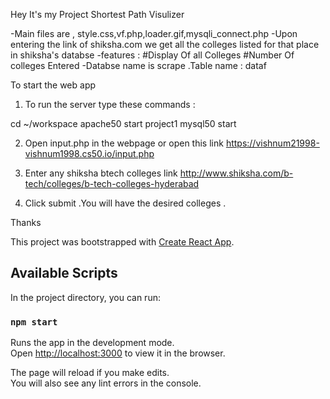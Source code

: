 Hey
It's my Project 
Shortest Path Visulizer

-Main files are , style.css,vf.php,loader.gif,mysqli_connect.php
-Upon entering the link of shiksha.com 
 we get all the colleges listed for that place in shiksha's databse
-features :
 #Display Of all Colleges
 #Number Of colleges Entered
-Databse name is scrape .Table name : dataf 

To start the web app

1) To run the server 
type these commands :

cd ~/workspace
apache50 start project1
mysql50 start

2)  Open input.php in the webpage or open this link
    https://vishnum21998-vishnum1998.cs50.io/input.php
    
3)  Enter any shiksha btech colleges link 
    http://www.shiksha.com/b-tech/colleges/b-tech-colleges-hyderabad
    
4) Click submit .You will have the desired colleges .


Thanks



This project was bootstrapped with [Create React App](https://github.com/facebook/create-react-app).

## Available Scripts

In the project directory, you can run:

### `npm start`

Runs the app in the development mode.<br />
Open [http://localhost:3000](http://localhost:3000) to view it in the browser.

The page will reload if you make edits.<br />
You will also see any lint errors in the console.

